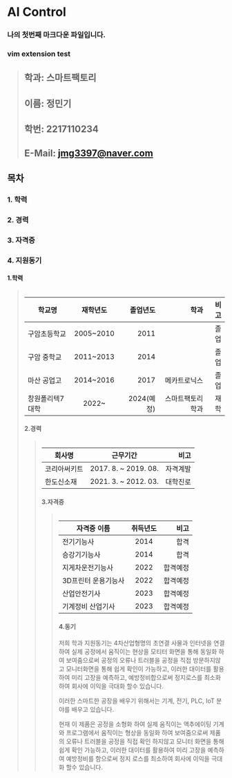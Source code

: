 # AI Control
### 나의 첫번째 마크다운 파일입니다.
### vim extension test

> 
> ##  **학과: 스마트팩토리**
> ##  **이름: 정민기**   
> ##  **학번: 2217110234**    
> ##  **E-Mail: jmg3397@naver.com**    


## 목차    
###  1. 학력 
###  2. 경력    
###  3. 자격증
###  4. 지원동기   

 #### 1.학력
> <table>
|학교명 | 재학년도 | 졸업년도 | 학과 | 비고
|------------|:------------------:|-------:|--------------:|---------:|
| 구암초등학교| 2005~2010 | 2011 |   | 졸업
| 구암 중학교 | 2011~2013 | 2014 |   | 졸업
| 마산 공업고 | 2014~2016 | 2017 |메카트로닉스| 졸업
| 창원폴리텍7대학| 2022~ | 2024(예정)| 스마트팩토리학과 | 재학



#### 2.경력
> <table>
| 회사명 | 근무기간  | 비고
|------------|:-------------------:|-------:|
| 코리아써키트 | 2017. 8. ~ 2019. 08. | 자격계발 |
| 한도신소재 | 2021. 3. ~ 2012. 03. | 대학진로 |



#### 3.자격증
> <table>
| 자격증 이름 | 취득년도  | 비고
|------------|:-------------------:|-------:|
| 전기기능사 | 2014 | 합격 |
| 승강기기능사 | 2014 | 합격 |
| 지게차운전기능사 | 2022 | 합격예정 |
| 3D프린터 운용기능사 | 2022 | 합격예정 |
| 산업안전기사 | 2023 | 합격예정 |
| 기계정비 산업기사 | 2023 | 합격예정 |

  
 



#### 4.동기
  저희 학과 지원동기는 4차산업형명의 초연결 사물과 인터넷을 연결하여 실제 공정에서 움직이는 현상을 모티터 화면을 통해 동일화 하여 보여줌으로써
  공정의 오류나 트러블을 공정을 직접 방문하지않고 모니터화면을 통해 쉽게 확인이 가능하고, 이러한 대이터를 활용하여 미리 고장을 예측하고, 예방정비합으로써
  정지로스를 최소화하여 회사에 이익을 극대화 할수 있습니다.
  
  이러한 스마트한 공장을 배우기 위해서는 기계, 전기, PLC, IoT 분야를 배우고 있습니다.
  
  현재 이 제품은 
  공정을 소형화 하여 실제 움직이는 액추에이팅 기계와 프로그램에서 움직이는 형상을
  동일화 하여 보여줌으로써 제품의 오류나 트러블을 공정을 직접 확인 하지않고 모니터 화면을 통해
  쉽게 확인 가능하고, 이러한 대이터를 활용하여 미리 고장을 예측하여 예방정비를 함으로써
  정지 로스를 최소하여 회사에 이익을 극대화 할수 있습니다.
